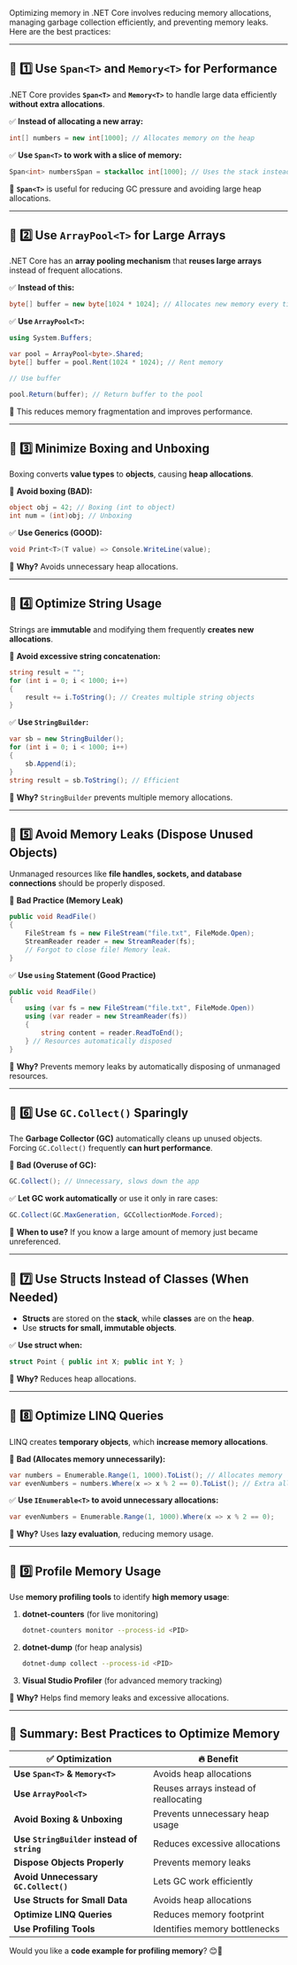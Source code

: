 Optimizing memory in .NET Core involves reducing memory allocations, managing garbage collection efficiently, and preventing memory leaks. Here are the best practices:

---

## **🔹 1️⃣ Use `Span<T>` and `Memory<T>` for Performance**

.NET Core provides **`Span<T>`** and **`Memory<T>`** to handle large data efficiently **without extra allocations**.

✅ **Instead of allocating a new array:**

```csharp
int[] numbers = new int[1000]; // Allocates memory on the heap
```

✅ **Use `Span<T>` to work with a slice of memory:**

```csharp
Span<int> numbersSpan = stackalloc int[1000]; // Uses the stack instead of heap
```

📌 **`Span<T>`** is useful for reducing GC pressure and avoiding large heap allocations.

---

## **🔹 2️⃣ Use `ArrayPool<T>` for Large Arrays**

.NET Core has an **array pooling mechanism** that **reuses large arrays** instead of frequent allocations.

✅ **Instead of this:**

```csharp
byte[] buffer = new byte[1024 * 1024]; // Allocates new memory every time
```

✅ **Use `ArrayPool<T>`:**

```csharp
using System.Buffers;

var pool = ArrayPool<byte>.Shared;
byte[] buffer = pool.Rent(1024 * 1024); // Rent memory

// Use buffer

pool.Return(buffer); // Return buffer to the pool
```

📌 This reduces memory fragmentation and improves performance.

---

## **🔹 3️⃣ Minimize Boxing and Unboxing**

Boxing converts **value types** to **objects**, causing **heap allocations**.

🔴 **Avoid boxing (BAD):**

```csharp
object obj = 42; // Boxing (int to object)
int num = (int)obj; // Unboxing
```

✅ **Use Generics (GOOD):**

```csharp
void Print<T>(T value) => Console.WriteLine(value);
```

📌 **Why?** Avoids unnecessary heap allocations.

---

## **🔹 4️⃣ Optimize String Usage**

Strings are **immutable** and modifying them frequently **creates new allocations**.

🔴 **Avoid excessive string concatenation:**

```csharp
string result = "";
for (int i = 0; i < 1000; i++)
{
    result += i.ToString(); // Creates multiple string objects
}
```

✅ **Use `StringBuilder`:**

```csharp
var sb = new StringBuilder();
for (int i = 0; i < 1000; i++)
{
    sb.Append(i);
}
string result = sb.ToString(); // Efficient
```

📌 **Why?** `StringBuilder` prevents multiple memory allocations.

---

## **🔹 5️⃣ Avoid Memory Leaks (Dispose Unused Objects)**

Unmanaged resources like **file handles, sockets, and database connections** should be properly disposed.

🔴 **Bad Practice (Memory Leak)**

```csharp
public void ReadFile()
{
    FileStream fs = new FileStream("file.txt", FileMode.Open);
    StreamReader reader = new StreamReader(fs);
    // Forgot to close file! Memory leak.
}
```

✅ **Use `using` Statement (Good Practice)**

```csharp
public void ReadFile()
{
    using (var fs = new FileStream("file.txt", FileMode.Open))
    using (var reader = new StreamReader(fs))
    {
        string content = reader.ReadToEnd();
    } // Resources automatically disposed
}
```

📌 **Why?** Prevents memory leaks by automatically disposing of unmanaged resources.

---

## **🔹 6️⃣ Use `GC.Collect()` Sparingly**

The **Garbage Collector (GC)** automatically cleans up unused objects.  
Forcing `GC.Collect()` frequently **can hurt performance**.

🔴 **Bad (Overuse of GC):**

```csharp
GC.Collect(); // Unnecessary, slows down the app
```

✅ **Let GC work automatically** or use it only in rare cases:

```csharp
GC.Collect(GC.MaxGeneration, GCCollectionMode.Forced);
```

📌 **When to use?** If you know a large amount of memory just became unreferenced.

---

## **🔹 7️⃣ Use Structs Instead of Classes (When Needed)**

- **Structs** are stored on the **stack**, while **classes** are on the **heap**.
- Use **structs for small, immutable objects**.

✅ **Use struct when:**

```csharp
struct Point { public int X; public int Y; }
```

📌 **Why?** Reduces heap allocations.

---

## **🔹 8️⃣ Optimize LINQ Queries**

LINQ creates **temporary objects**, which **increase memory allocations**.

🔴 **Bad (Allocates memory unnecessarily):**

```csharp
var numbers = Enumerable.Range(1, 1000).ToList(); // Allocates memory
var evenNumbers = numbers.Where(x => x % 2 == 0).ToList(); // Extra allocation
```

✅ **Use `IEnumerable<T>` to avoid unnecessary allocations:**

```csharp
var evenNumbers = Enumerable.Range(1, 1000).Where(x => x % 2 == 0);
```

📌 **Why?** Uses **lazy evaluation**, reducing memory usage.

---

## **🔹 9️⃣ Profile Memory Usage**

Use **memory profiling tools** to identify **high memory usage**:

1. **dotnet-counters** (for live monitoring)
   ```sh
   dotnet-counters monitor --process-id <PID>
   ```
2. **dotnet-dump** (for heap analysis)
   ```sh
   dotnet-dump collect --process-id <PID>
   ```
3. **Visual Studio Profiler** (for advanced memory tracking)

📌 **Why?** Helps find memory leaks and excessive allocations.

---

## **🚀 Summary: Best Practices to Optimize Memory**

| ✅ Optimization                             | 🔥 Benefit                            |
| ------------------------------------------- | ------------------------------------- |
| **Use `Span<T>` & `Memory<T>`**             | Avoids heap allocations               |
| **Use `ArrayPool<T>`**                      | Reuses arrays instead of reallocating |
| **Avoid Boxing & Unboxing**                 | Prevents unnecessary heap usage       |
| **Use `StringBuilder` instead of `string`** | Reduces excessive allocations         |
| **Dispose Objects Properly**                | Prevents memory leaks                 |
| **Avoid Unnecessary `GC.Collect()`**        | Lets GC work efficiently              |
| **Use Structs for Small Data**              | Avoids heap allocations               |
| **Optimize LINQ Queries**                   | Reduces memory footprint              |
| **Use Profiling Tools**                     | Identifies memory bottlenecks         |

Would you like a **code example for profiling memory**? 😊🚀
